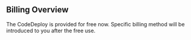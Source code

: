 ## Billing Overview

The CodeDeploy is provided for free now. Specific billing method will be introduced to you after the free use.
